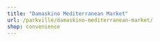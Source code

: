 ```yaml
---
title: "Damaskino Mediterranean Market"
url: /parkville/damaskino-mediterranean-market/
shop: convenience
---
```

